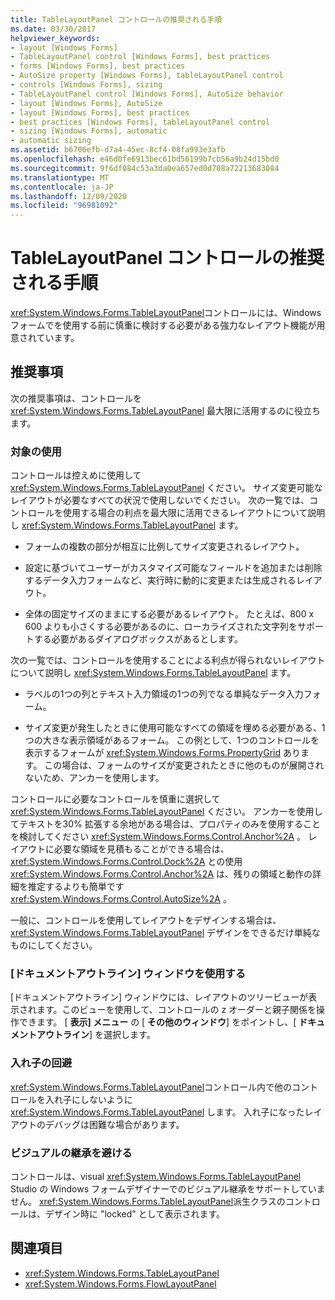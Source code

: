 ```yaml
---
title: TableLayoutPanel コントロールの推奨される手順
ms.date: 03/30/2017
helpviewer_keywords:
- layout [Windows Forms]
- TableLayoutPanel control [Windows Forms], best practices
- forms [Windows Forms], best practices
- AutoSize property [Windows Forms], tableLayoutPanel control
- controls [Windows Forms], sizing
- TableLayoutPanel control [Windows Forms], AutoSize behavior
- layout [Windows Forms], AutoSize
- layout [Windows Forms], best practices
- best practices [Windows Forms], tableLayoutPanel control
- sizing [Windows Forms], automatic
- automatic sizing
ms.assetid: b6706efb-d7a4-45ec-8cf4-08fa993e3afb
ms.openlocfilehash: e46d0fe6913bec61bd56199b7cb56a9b24d15bd0
ms.sourcegitcommit: 9f6df084c53a3da0ea657ed0d708a72213683084
ms.translationtype: MT
ms.contentlocale: ja-JP
ms.lasthandoff: 12/09/2020
ms.locfileid: "96981092"
---
```

# <a name="best-practices-for-the-tablelayoutpanel-control"></a>TableLayoutPanel コントロールの推奨される手順
<xref:System.Windows.Forms.TableLayoutPanel>コントロールには、Windows フォームでを使用する前に慎重に検討する必要がある強力なレイアウト機能が用意されています。

## <a name="recommendations"></a>推奨事項
 次の推奨事項は、コントロールを <xref:System.Windows.Forms.TableLayoutPanel> 最大限に活用するのに役立ちます。

### <a name="targeted-use"></a>対象の使用
 コントロールは控えめに使用して <xref:System.Windows.Forms.TableLayoutPanel> ください。 サイズ変更可能なレイアウトが必要なすべての状況で使用しないでください。 次の一覧では、コントロールを使用する場合の利点を最大限に活用できるレイアウトについて説明し <xref:System.Windows.Forms.TableLayoutPanel> ます。

- フォームの複数の部分が相互に比例してサイズ変更されるレイアウト。

- 設定に基づいてユーザーがカスタマイズ可能なフィールドを追加または削除するデータ入力フォームなど、実行時に動的に変更または生成されるレイアウト。

- 全体の固定サイズのままにする必要があるレイアウト。 たとえば、800 x 600 よりも小さくする必要があるのに、ローカライズされた文字列をサポートする必要があるダイアログボックスがあるとします。

 次の一覧では、コントロールを使用することによる利点が得られないレイアウトについて説明し <xref:System.Windows.Forms.TableLayoutPanel> ます。

- ラベルの1つの列とテキスト入力領域の1つの列でなる単純なデータ入力フォーム。

- サイズ変更が発生したときに使用可能なすべての領域を埋める必要がある、1つの大きな表示領域があるフォーム。 この例として、1つのコントロールを表示するフォームが <xref:System.Windows.Forms.PropertyGrid> あります。 この場合は、フォームのサイズが変更されたときに他のものが展開されないため、アンカーを使用します。

 コントロールに必要なコントロールを慎重に選択して <xref:System.Windows.Forms.TableLayoutPanel> ください。 アンカーを使用してテキストを30% 拡張する余地がある場合は、プロパティのみを使用することを検討してください <xref:System.Windows.Forms.Control.Anchor%2A> 。 レイアウトに必要な領域を見積もることができる場合は、 <xref:System.Windows.Forms.Control.Dock%2A> との使用 <xref:System.Windows.Forms.Control.Anchor%2A> は、残りの領域と動作の詳細を推定するよりも簡単です <xref:System.Windows.Forms.Control.AutoSize%2A> 。

 一般に、コントロールを使用してレイアウトをデザインする場合は、 <xref:System.Windows.Forms.TableLayoutPanel> デザインをできるだけ単純なものにしてください。

### <a name="use-the-document-outline-window"></a>[ドキュメントアウトライン] ウィンドウを使用する
 [ドキュメントアウトライン] ウィンドウには、レイアウトのツリービューが表示されます。このビューを使用して、コントロールの z オーダーと親子関係を操作できます。 [ **表示] メニュー** の [ **その他のウィンドウ**] をポイントし、[ **ドキュメントアウトライン**] を選択します。

### <a name="avoid-nesting"></a>入れ子の回避
 <xref:System.Windows.Forms.TableLayoutPanel>コントロール内で他のコントロールを入れ子にしないように <xref:System.Windows.Forms.TableLayoutPanel> します。 入れ子になったレイアウトのデバッグは困難な場合があります。

### <a name="avoid-visual-inheritance"></a>ビジュアルの継承を避ける
 コントロールは、visual <xref:System.Windows.Forms.TableLayoutPanel> Studio の Windows フォームデザイナーでのビジュアル継承をサポートしていません。 <xref:System.Windows.Forms.TableLayoutPanel>派生クラスのコントロールは、デザイン時に "locked" として表示されます。

## <a name="see-also"></a>関連項目

- <xref:System.Windows.Forms.TableLayoutPanel>
- <xref:System.Windows.Forms.FlowLayoutPanel>

